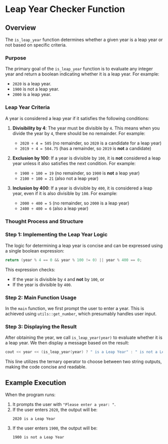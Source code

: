 # Leap Year Checker Function

## Overview

The `is_leap_year` function determines whether a given year is a leap year or not based on specific criteria.

### Purpose
The primary goal of the `is_leap_year` function is to evaluate any integer year and return a boolean indicating whether it is a leap year. For example:
- `2020` is a leap year.
- `1900` is not a leap year.
- `2000` is a leap year.

### Leap Year Criteria
A year is considered a leap year if it satisfies the following conditions:

1. **Divisibility by 4**: The year must be divisible by `4`. This means when you divide the year by `4`, there should be no remainder. For example:
    - `2020 ÷ 4 = 505` (no remainder, so `2020` is a candidate for a leap year)
    - `2019 ÷ 4 = 504.75` (has a remainder, so `2019` is **not** a candidate)

2. **Exclusion by 100**: If a year is divisible by `100`, it is **not** considered a leap year unless it also satisfies the next condition. For example:
    - `1900 ÷ 100 = 19` (no remainder, so `1900` is **not** a leap year)
    - `2100 ÷ 100 = 21` (also not a leap year)

3. **Inclusion by 400**: If a year is divisible by `400`, it is considered a leap year, even if it is also divisible by `100`. For example:
    - `2000 ÷ 400 = 5` (no remainder, so `2000` is a leap year)
    - `2400 ÷ 400 = 6` (also a leap year)

### Thought Process and Structure

### Step 1: Implementing the Leap Year Logic
The logic for determining a leap year is concise and can be expressed using a single boolean expression:
```cpp
return (year % 4 == 0 && year % 100 != 0) || year % 400 == 0;
```
This expression checks:
- If the year is divisible by `4` and **not** by `100`, or
- If the year is divisible by `400`.

### Step 2: Main Function Usage
In the `main` function, we first prompt the user to enter a year. This is achieved using `utils::get_number`, which presumably handles user input.

### Step 3: Displaying the Result
After obtaining the year, we call `is_leap_year(year)` to evaluate whether it is a leap year. We then display a message based on the result:
```cpp
cout << year << (is_leap_year(year) ? " is a Leap Year" : " is not a Leap Year");
```
This line utilizes the ternary operator to choose between two string outputs, making the code concise and readable.

## Example Execution
When the program runs:
1. It prompts the user with `"Please enter a year: "`.
2. If the user enters `2020`, the output will be:
   ```
   2020 is a Leap Year
   ```
3. If the user enters `1900`, the output will be:
   ```
   1900 is not a Leap Year
   ```